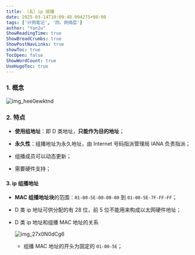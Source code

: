 ```yaml
---
title: （五）ip 组播
date: 2025-03-14T10:09:48.094275+08:00
tags: ['计网笔记', '四、网络层']
author: "Yan2u"
ShowReadingTime: true
ShowBreadCrumbs: true
ShowPostNavLinks: true
showToc: true
TocOpen: false
ShowWordCount: true
UseHugoToc: true
---
```


### 1. 概念

![img_hee0ewktnd](https://cloudflare-imgbed-ajc.pages.dev/file/1741871371796_hee0ewktnd.png)

### 2. 特点

- **使用组地址**：即 D 类地址，**只能作为目的地址**；

- **永久性**：组播地址为永久地址，由 Internet 号码指派管理局 IANA 负责指派；

- 组播成员可以动态更新；

- 需要硬件支持；

#### 3. ip 组播地址

- **MAC 组播地址块**的范围：`01-00-5E-00-00-00` 到 `01-00-5E-7F-FF-FF`；

- D 类 ip 地址可供分配的有 28 位，前 5 位不能用来构成以太网硬件地址；

- D 类 ip 地址和组播 MAC 地址的关系

	![img_27x0N0dCg6](https://cloudflare-imgbed-ajc.pages.dev/file/1741871381323_27x0N0dCg6.png)

	- 组播 MAC 地址的开头为固定的 `01-00-5E`；

